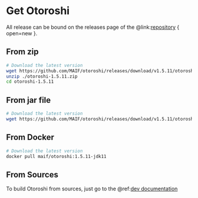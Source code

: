 # Get Otoroshi

All release can be bound on the releases page of the @link:[repository](https://github.com/MAIF/otoroshi/releases) { open=new }.

## From zip

```sh
# Download the latest version
wget https://github.com/MAIF/otoroshi/releases/download/v1.5.11/otoroshi-1.5.11.zip
unzip ./otoroshi-1.5.11.zip
cd otoroshi-1.5.11
```

## From jar file

```sh
# Download the latest version
wget https://github.com/MAIF/otoroshi/releases/download/v1.5.11/otoroshi.jar
```

## From Docker

```sh
# Download the latest version
docker pull maif/otoroshi:1.5.11-jdk11
```

## From Sources

To build Otoroshi from sources, just go to the @ref:[dev documentation](../dev.md)
